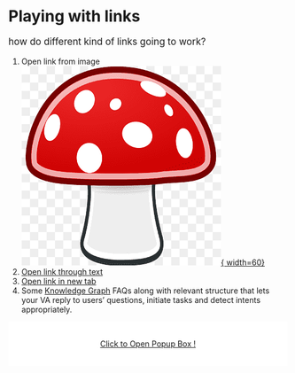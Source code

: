 
# Playing with links

how do different kind of links going to work?

1. Open link from image 
[![Mushroom](../mushroom.png){ width=60} ](https://www.pngwing.com/en/free-png-duoxo) 
2. [Open link through text](https://developer.kore.ai/docs/bots/how-tos/update-booking-task/) 
3. <a href="https://developer.kore.ai/uncategorised/change-flight-task/" target="_blank">Open link in new tab</a>
4. Some [Knowledge Graph](https://developer.kore.ai/uncategorised/build-a-travel-assistant-knowledge-graph/) FAQs along with relevant structure that lets your VA reply to users’ questions, initiate tasks and detect intents appropriately. 

<!DOCTYPE html>
<html lang="en">
<head>
    <meta charset="UTF-8">
    <meta http-equiv="X-UA-Compatible"
          content="IE=edge">
    <meta name="viewport"
          content="width=device-width,
                   initial-scale=1.0">
    <style>
        .box {
            background-color: white;
            height: 80px;
            display: flex;
            align-items: center;
            justify-content: center;
        }
        p {
            font-size: 17px;
            align-items: center;
        }
        .box a {
            display: inline-block;
            background-color: #fff;
            padding: 15px;
            border-radius: 3px;
        }
        .modal {
            align-items: center;
            display: flex;
            justify-content: center;
            position: absolute;
            top: 0;
            bottom: 0;
            left: 0;
            right: 0;
            background: rgba(254, 126, 126, 0.7);
            transition: all 0.4s;
            visibility: hidden;
            opacity: 0;
        }
        .content {
            position: absolute;
            background: white;
            width: 400px;
            padding: 1em 2em;
            border-radius: 4px;
        }
        .modal:target {
            visibility: visible;
            opacity: 1;
        }
        .box-close {
            position: absolute;
            top: 0;
            right: 15px;
            color: #fe0606;
            text-decoration: none;
            font-size: 30px;
        }
    </style>
</head>
 
<body>
    <div class="box">
        <a href="#popup-box">
            Click to Open Popup Box !
        </a>
    </div>
    <div id="popup-box" class="modal">
        <div class="content">
            <h1 style="color: green;">
                Hello GeeksForGeeks !
            </h1>
            <b>
                <p>Never Give Up !</p>
            </b>
            <a href="#"
               class="box-close">
                ×
            </a>
        </div>
    </div>
</body>
</html>